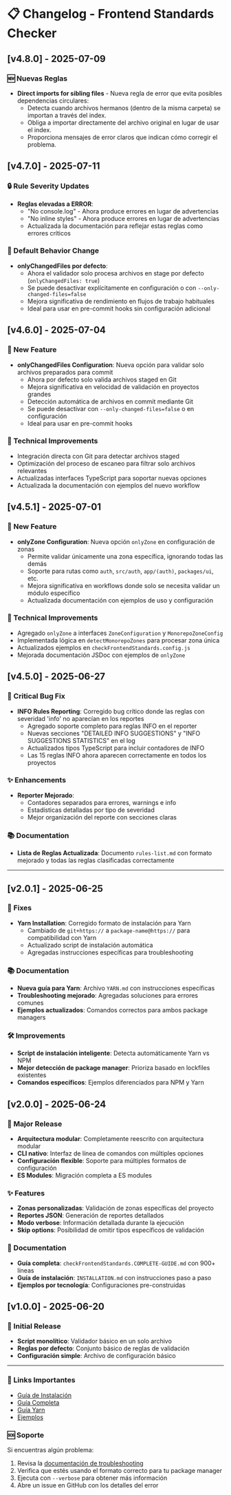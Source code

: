 # 📋 Changelog - Frontend Standards Checker

## [v4.8.0] - 2025-07-09

### 🆕 Nuevas Reglas

- **Direct imports for sibling files** - Nueva regla de error que evita posibles dependencias circulares:
  - Detecta cuando archivos hermanos (dentro de la misma carpeta) se importan a través del index.
  - Obliga a importar directamente del archivo original en lugar de usar el index.
  - Proporciona mensajes de error claros que indican cómo corregir el problema.

## [v4.7.0] - 2025-07-11

### 🔒 Rule Severity Updates

- **Reglas elevadas a ERROR**:
  - "No console.log" - Ahora produce errores en lugar de advertencias
  - "No inline styles" - Ahora produce errores en lugar de advertencias
  - Actualizada la documentación para reflejar estas reglas como errores críticos

### 🚀 Default Behavior Change

- **onlyChangedFiles por defecto**:
  - Ahora el validador solo procesa archivos en stage por defecto (`onlyChangedFiles: true`)
  - Se puede desactivar explícitamente en configuración o con `--only-changed-files=false`
  - Mejora significativa de rendimiento en flujos de trabajo habituales
  - Ideal para usar en pre-commit hooks sin configuración adicional

## [v4.6.0] - 2025-07-04

### 🚀 New Feature

- **onlyChangedFiles Configuration**: Nueva opción para validar solo archivos preparados para commit
  - Ahora por defecto solo valida archivos staged en Git
  - Mejora significativa en velocidad de validación en proyectos grandes
  - Detección automática de archivos en commit mediante Git
  - Se puede desactivar con `--only-changed-files=false` o en configuración
  - Ideal para usar en pre-commit hooks

### 🔧 Technical Improvements

- Integración directa con Git para detectar archivos staged
- Optimización del proceso de escaneo para filtrar solo archivos relevantes
- Actualizadas interfaces TypeScript para soportar nuevas opciones
- Actualizada la documentación con ejemplos del nuevo workflow

## [v4.5.1] - 2025-07-01

### 🚀 New Feature

- **onlyZone Configuration**: Nueva opción `onlyZone` en configuración de zonas
  - Permite validar únicamente una zona específica, ignorando todas las demás
  - Soporte para rutas como `auth`, `src/auth`, `app/(auth)`, `packages/ui`, etc.
  - Mejora significativa en workflows donde solo se necesita validar un módulo específico
  - Actualizada documentación con ejemplos de uso y configuración

### 🔧 Technical Improvements

- Agregado `onlyZone` a interfaces `ZoneConfiguration` y `MonorepoZoneConfig`
- Implementada lógica en `detectMonorepoZones` para procesar zona única
- Actualizados ejemplos en `checkFrontendStandards.config.js`
- Mejorada documentación JSDoc con ejemplos de `onlyZone`

## [v4.5.0] - 2025-06-27

### 🐛 Critical Bug Fix

- **INFO Rules Reporting**: Corregido bug crítico donde las reglas con severidad 'info' no aparecían en los reportes
  - Agregado soporte completo para reglas INFO en el reporter
  - Nuevas secciones "DETAILED INFO SUGGESTIONS" y "INFO SUGGESTIONS STATISTICS" en el log
  - Actualizados tipos TypeScript para incluir contadores de INFO
  - Las 15 reglas INFO ahora aparecen correctamente en todos los proyectos

### ✨ Enhancements

- **Reporter Mejorado**:
  - Contadores separados para errores, warnings e info
  - Estadísticas detalladas por tipo de severidad
  - Mejor organización del reporte con secciones claras

### 📚 Documentation

- **Lista de Reglas Actualizada**: Documento `rules-list.md` con formato mejorado y todas las reglas clasificadas correctamente

---

## [v2.0.1] - 2025-06-25

### 🔧 Fixes

- **Yarn Installation**: Corregido formato de instalación para Yarn
  - Cambiado de `git+https://` a `package-name@https://` para compatibilidad con Yarn
  - Actualizado script de instalación automática
  - Agregadas instrucciones específicas para troubleshooting

### 📚 Documentation

- **Nueva guía para Yarn**: Archivo `YARN.md` con instrucciones específicas
- **Troubleshooting mejorado**: Agregadas soluciones para errores comunes
- **Ejemplos actualizados**: Comandos correctos para ambos package managers

### 🛠️ Improvements

- **Script de instalación inteligente**: Detecta automáticamente Yarn vs NPM
- **Mejor detección de package manager**: Prioriza basado en lockfiles existentes
- **Comandos específicos**: Ejemplos diferenciados para NPM y Yarn

## [v2.0.0] - 2025-06-24

### 🚀 Major Release

- **Arquitectura modular**: Completamente reescrito con arquitectura modular
- **CLI nativo**: Interfaz de línea de comandos con múltiples opciones
- **Configuración flexible**: Soporte para múltiples formatos de configuración
- **ES Modules**: Migración completa a ES modules

### ✨ Features

- **Zonas personalizadas**: Validación de zonas específicas del proyecto
- **Reportes JSON**: Generación de reportes detallados
- **Modo verbose**: Información detallada durante la ejecución
- **Skip options**: Posibilidad de omitir tipos específicos de validación

### 📖 Documentation

- **Guía completa**: `checkFrontendStandards.COMPLETE-GUIDE.md` con 900+ líneas
- **Guía de instalación**: `INSTALLATION.md` con instrucciones paso a paso
- **Ejemplos por tecnología**: Configuraciones pre-construidas

## [v1.0.0] - 2025-06-20

### 🎉 Initial Release

- **Script monolítico**: Validador básico en un solo archivo
- **Reglas por defecto**: Conjunto básico de reglas de validación
- **Configuración simple**: Archivo de configuración básico

---

### 🔗 Links Importantes

- [Guía de Instalación](./INSTALLATION.md)
- [Guía Completa](./checkFrontendStandards.COMPLETE-GUIDE.md)
- [Guía Yarn](./YARN.md)
- [Ejemplos](./examples/)

### 🆘 Soporte

Si encuentras algún problema:

1. Revisa la [documentación de troubleshooting](./INSTALLATION.md#-soporte)
2. Verifica que estés usando el formato correcto para tu package manager
3. Ejecuta con `--verbose` para obtener más información
4. Abre un issue en GitHub con los detalles del error
